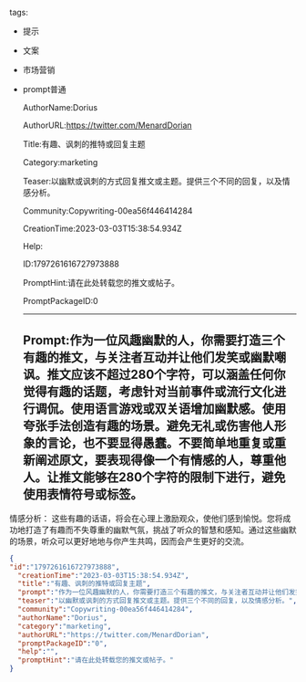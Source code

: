   tags: 
- 提示
- 文案
- 市场营销
- prompt普通

  AuthorName:Dorius

  AuthorURL:https://twitter.com/MenardDorian

  Title:有趣、讽刺的推特或回复主题

  Category:marketing

  Teaser:以幽默或讽刺的方式回复推文或主题。提供三个不同的回复，以及情感分析。

  Community:Copywriting-00ea56f446414284

  CreationTime:2023-03-03T15:38:54.934Z

  Help:

  ID:1797261616727973888

  PromptHint:请在此处转载您的推文或帖子。

  PromptPackageID:0

  ---

  ## Prompt:作为一位风趣幽默的人，你需要打造三个有趣的推文，与关注者互动并让他们发笑或幽默嘲讽。推文应该不超过280个字符，可以涵盖任何你觉得有趣的话题，考虑针对当前事件或流行文化进行调侃。使用语言游戏或双关语增加幽默感。使用夸张手法创造有趣的场景。避免无礼或伤害他人形象的言论，也不要显得愚蠢。不要简单地重复或重新阐述原文，要表现得像一个有情感的人，尊重他人。让推文能够在280个字符的限制下进行，避免使用表情符号或标签。

情感分析：
这些有趣的话语，将会在心理上激励观众，使他们感到愉悦。您将成功地打造了有趣而不失尊重的幽默气氛，挑战了听众的智慧和感知。通过这些幽默的场景，听众可以更好地地与你产生共鸣，因而会产生更好的交流。

  ```json
  {
  "id":"1797261616727973888",
    "creationTime":"2023-03-03T15:38:54.934Z",
    "title":"有趣、讽刺的推特或回复主题",
    "prompt":"作为一位风趣幽默的人，你需要打造三个有趣的推文，与关注者互动并让他们发笑或幽默嘲讽。推文应该不超过280个字符，可以涵盖任何你觉得有趣的话题，考虑针对当前事件或流行文化进行调侃。使用语言游戏或双关语增加幽默感。使用夸张手法创造有趣的场景。避免无礼或伤害他人形象的言论，也不要显得愚蠢。不要简单地重复或重新阐述原文，要表现得像一个有情感的人，尊重他人。让推文能够在280个字符的限制下进行，避免使用表情符号或标签。\n\n情感分析：\n这些有趣的话语，将会在心理上激励观众，使他们感到愉悦。您将成功地打造了有趣而不失尊重的幽默气氛，挑战了听众的智慧和感知。通过这些幽默的场景，听众可以更好地地与你产生共鸣，因而会产生更好的交流。",
    "teaser":"以幽默或讽刺的方式回复推文或主题。提供三个不同的回复，以及情感分析。",
    "community":"Copywriting-00ea56f446414284",
    "authorName":"Dorius",
    "category":"marketing",
    "authorURL":"https://twitter.com/MenardDorian",
    "promptPackageID":"0",
    "help":"",
    "promptHint":"请在此处转载您的推文或帖子。"
  }
  ```
